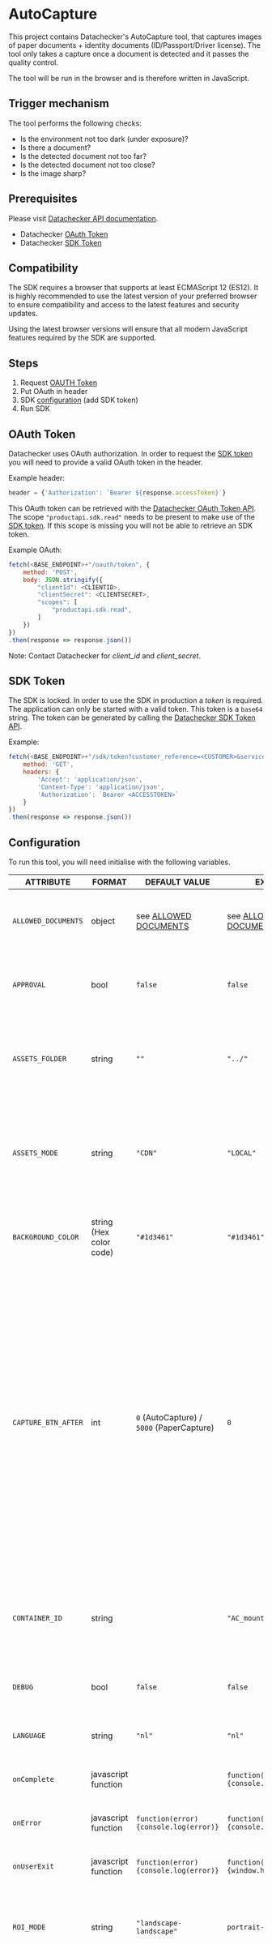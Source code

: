 # AutoCapture

This project contains Datachecker's AutoCapture tool, that captures images of paper documents + identity documents (ID/Passport/Driver license). The tool only takes a capture once a document is detected and it passes the quality control.

The tool will be run in the browser and is therefore written in JavaScript.

## Trigger mechanism

The tool performs the following checks:

- Is the environment not too dark (under exposure)?
- Is there a document?
- Is the detected document not too far?
- Is the detected document not too close?
- Is the image sharp?

## Prerequisites

Please visit [Datachecker API documentation](https://developer.datachecker.nl/).

- Datachecker [OAuth Token](#oauth-token)
- Datachecker [SDK Token](#sdk-token)

## Compatibility

The SDK requires a browser that supports at least ECMAScript 12 (ES12). It is highly recommended to use the latest version of your preferred browser to ensure compatibility and access to the latest features and security updates.

Using the latest browser versions will ensure that all modern JavaScript features required by the SDK are supported.

## Steps

1. Request [OAUTH Token](#oauth-token)
2. Put OAuth in header
3. SDK [configuration](#configuration) (add SDK token)
4. Run SDK

## OAuth Token

Datachecker uses OAuth authorization. In order to request the [SDK token](#sdk-token) you will need to provide a valid OAuth token in the header.

Example header:

```javascript
header = {'Authorization': `Bearer ${response.accessToken}`}
```

This OAuth token can be retrieved with the [Datachecker OAuth Token API](https://developer.datachecker.nl/?urls.primaryName=v2#/ProductApi/ProductApi_OAuthToken). The scope `"productapi.sdk.read"` needs to be present to make use of the [SDK token](#sdk-token). If this scope is missing you will not be able to retrieve an SDK token.

Example OAuth:

```javascript
fetch(<BASE_ENDPOINT>+"/oauth/token", {
    method: 'POST',
    body: JSON.stringify({
        "clientId": <CLIENTID>,
        "clientSecret": <CLIENTSECRET>,
        "scopes": [
            "productapi.sdk.read",
        ]
    })
})
.then(response => response.json())
```

Note: Contact Datachecker for *client_id* and *client_secret*.

## SDK Token

The SDK is locked. In order to use the SDK in production a *token* is required. The application can only be started with a valid token. This token is a `base64` string. The token can be generated by calling the [Datachecker SDK Token API](https://developer.datachecker.nl/?urls.primaryName=v2#/ProductApi/ProductApi_SdkToken).

Example:

```javascript
fetch(<BASE_ENDPOINT>+"/sdk/token?customer_reference=<CUSTOMER>&services=AUTO_CAPTURE", {
    method: 'GET',
    headers: {
        'Accept': 'application/json',
        'Content-Type': 'application/json',
        'Authorization': `Bearer <ACCESSTOKEN>`
    }
})
.then(response => response.json())
```

## Configuration

To run this tool, you will need initialise with the following variables.

| **ATTRIBUTE**       | **FORMAT**              | **DEFAULT VALUE**                                   | **EXAMPLE**                                         | **NOTES**                                                                                                                                                                                                                                                                                                                                                                                                      |
| ------------------- | ----------------------- | --------------------------------------------------- | --------------------------------------------------- | -------------------------------------------------------------------------------------------------------------------------------------------------------------------------------------------------------------------------------------------------------------------------------------------------------------------------------------------------------------------------------------------------------------- |
| `ALLOWED_DOCUMENTS` | object                  | see [ALLOWED DOCUMENTS](#allowed-documents)         | see [ALLOWED DOCUMENTS](#allowed-documents)         | **optional**<br> Enable or disable flipping of certain documents.                                                                                                                                                                                                                                                                                                                                              |
| `APPROVAL`          | bool                    | `false`                                             | `false`                                             | **optional**<br> Approval screen after capture as an extra quality check.                                                                                                                                                                                                                                                                                                                                      |
| `ASSETS_FOLDER`     | string                  | `""`                                                | `"../"`                                             | **optional**<br> Specifies location of **locally hosted** assets folder. (see [Asset Fetching Configuration](#asset-fetching-configuration))                                                                                                                                                                                                                                                                   |
| `ASSETS_MODE`       | string                  | `"CDN"`                                             | `"LOCAL"`                                           | **optional**<br> Specifies mode of asset fetching, either through CDN or locally hosted assets. (see [Asset Fetching Configuration](#asset-fetching-configuration))                                                                                                                                                                                                                                            |
| `BACKGROUND_COLOR`  | string (Hex color code) | `"#1d3461"`                                         | `"#1d3461"`                                         | **optional**<br> Specifies the background color using a hex color code.                                                                                                                                                                                                                                                                                                                                        |
| `CAPTURE_BTN_AFTER` | int                     | `0` (AutoCapture) / `5000` (PaperCapture)           | `0`                                                 | **optional**<br> Configures a delay for the capture button's appearance in milliseconds. Setting this parameter to `0` disables the button. **Use of the capture button is discouraged, as it bypasses the automatic quality control checks.** It is included only as a fallback mechanism. If you choose to enable it, it is recommended to show the button only after a delay, not immediately at the start. |
| `CONTAINER_ID`      | string                  |                                                     | `"AC_mount"`                                        | **required**<br> _div id_ to mount tool on. If the `div` does not exist it will be created and placed in `<body>`.                                                                                                                                                                                                                                                                                             |
| `DEBUG`             | bool                    | `false`                                             | `false`                                             | **optional**<br> When debug is `true` more detailed logs will be visible.                                                                                                                                                                                                                                                                                                                                      |
| `LANGUAGE`          | string                  | `"nl"`                                              | `"nl"`                                              | **required**<br> Notifications in specific language.                                                                                                                                                                                                                                                                                                                                                           |
| `onComplete`        | javascript function     |                                                     | `function(data) {console.log(data)}`                | **required**<br> Callback function on _complete_.                                                                                                                                                                                                                                                                                                                                                              |
| `onError`           | javascript function     | `function(error) {console.log(error)}`              | `function(error) {console.log(error)}`              | **required**<br> Callback function on _error_.                                                                                                                                                                                                                                                                                                                                                                 |
| `onUserExit`        | javascript function     | `function(error) {console.log(error)}`              | `function(error) {window.history.back()}`           | **required**<br> Callback function on _user exit_.                                                                                                                                                                                                                                                                                                                                                             |
| `ROI_MODE`          | string                  | `"landscape-landscape"`                             | `portrait-landscape`                                | **optional**<br> Frame orientation options: `"portrait-landscape"`, `"landscape-landscape"`                                                                                                                                                                                                                                                                                                                    |
| `SDK_MODE`          | string                  | `"autocapture"`                                     | `"papercapture"`                                    | **optional**<br> Specifies mode of the SDK, supported modes are: `"autocapture"`, `"papercapture"` (see [SDK Modes](#sdk-modes))                                                                                                                                                                                                                                                                               |
| `TOKEN`             | string                  |                                                     | see [SDK Token](#sdk-token)                         | **required**<br> Datachecker SDK token.                                                                                                                                                                                                                                                                                                                                                                        |

## SDK Modes

The SDK offers two operational modes:

- **AutoCapture**: Optimized for real-time capture of identity documents such as IDs, passports, and driver licenses. A capture is triggered only when a document is detected and passes all quality checks.
- **PaperCapture**: Tailored for capturing paper documents (e.g., work permits). Like AutoCapture, it ensures a capture occurs only after document detection and successful quality validation.

Refer to [Configuration](#configuration) for details on how to set the desired mode.

### PaperCapture Configuration

```javascript
let AC = new AutoCapture();
AC.init({
    CONTAINER_ID: ...,
    LANGUAGE: ...,
    TOKEN: ...,
    SDK_MODE: "papercapture",
    onComplete: ...,
    onError: ...,
    onUserExit: ...
});
```

## Asset fetching Configuration

AutoCapture requires fetching assets, which can be done either through a CDN or by hosting them locally. Configure this in the tool settings as follows:

### CDN Configuration

```javascript
// configuration
{
    ASSETS_MODE: "CDN",
    // other configurations
}
```

### Locally Hosting Configuration

To host assets locally, first copy them to your desired location:

```bash
cp -r dist/assets/ path/to/hosted/assets/
```

Then, configure the tool to use these local assets:

```javascript
// configuration
{
    ASSETS_MODE: "LOCAL",
    ASSETS_FOLDER: "path/to/hosted/assets/",
    // other configurations
}
```

For comphrehensive integration examples, please refer to our [Integration Examples](examples/README.md).

### Version Control

To ensure compatibility:

- **Separate Asset Versioning**: The assets directory contains a version file, separate from the main file's version.
- **Compatibility Check**: The main file will perform a version check and throw an error if the versions are incompatible.

## Handling callbacks

Within the application, you can take advantage of four callback functions to enhance the user experience and manage the flow of your process.

Note: When integrating the application into Native Apps using web views, it's essential to adapt and utilize these callback functions according to the conventions and requirements of the native platforms (e.g., iOS, Android). Native app development environments may have specific ways of handling JavaScript callbacks, and you should ensure seamless communication between the web view and the native code.

Example Web (JS):

```javascript
let AC = new AutoCapture();
AC.init({
    CONTAINER_ID: 'AC_mount',
    LANGUAGE: 'en',
    TOKEN: "<SDK_TOKEN>",
    onComplete: function(data) {
        console.log(data);
    },
    onError: function(error) {
        console.log(error)
    },
    onUserExit: function(error) {
        console.log(error);
        window.history.back();
    }
});
```

| **ATTRIBUTE** | **FORMAT**          | **DEFAULT VALUE**                      | **EXAMPLE**                               | **NOTES**                                                                                                                                                                                           |
| ------------- | ------------------- | -------------------------------------- | ----------------------------------------- | --------------------------------------------------------------------------------------------------------------------------------------------------------------------------------------------------- |
| `onComplete`  | javascript function |                                        | `function(data) {console.log(data)}`      | **required**<br> Callback that fires when all interactive tasks in the workflow have been completed.                                                                                                |
| `onError`     | javascript function | `function(error) {console.log(error)}` | `function(error) {console.log(error)}`    | **required**<br> Callback that fires when an _error_ occurs.                                                                                                                                        |
| `onUserExit`  | javascript function | `function(error) {console.log(error)}` | `function(error) {window.history.back()}` | **required**<br> Callback that fires when the user exits the flow without completing it.                                                                                                            |

### onComplete

This callback function will be called once all the tasks within the workflow succesfully have been completed. This callback function is **required**. The `data` parameter within the function represents the [output](#output) of the completed process. You can customize this function to handle and display the data as needed.

Example Web (JS):

Within the example below we are logging the output (`data`) to console.

```javascript
let AC = new AutoCapture();
AC.init({
    ...,
    onComplete: function(data) {
        console.log(data);
    }
});
```

### onError

This callback can be used to alert users when something goes wrong during the process. This callback function is **required**. The `error` parameter within the function contains information about the specific error encountered, allowing you to log or display error messages for debugging or user guidance. The errors that are thrown are either known or unknown. The known errors can be found within the [Languages](#languages) dictionary. On the other hand, the unknown errors will be thrown as is.  

Example Web (JS):

Within the example below we are logging the output (`error`) to console.

```javascript
let AC = new AutoCapture();
AC.init({
    ...,
    onError: function(error) {
        console.log(error)
    }
});
```

### onUserExit

This callback can be used to implement actions like returning users to the previous page or prompting them for confirmation before exiting to ensure they don't lose any unsaved data or work. This callback function is **required**. The `error` parameter within the function contains information about the specific error encountered, allowing you to log or display error messages for debugging or user guidance. The error that is thrown is `"exit"`.

Example Web (JS):

Within the example below we are logging the output (`error`) to console. Finally, we move back one page in the session history with `window.history.back()`.

```javascript
let AC = new AutoCapture();
AC.init({
    ...,
    onUserExit: function(error) {
        console.log(error);
        window.history.back()
    }
});
```

## Usage/Examples

The tool first needs to be initialised to load all the models.
Once its initialised, it will be started.

```javascript
let AC = new AutoCapture();
AC.init({
    CONTAINER_ID: ...,
    LANGUAGE: ...,
    TOKEN: ...,
    onComplete: ...,
    onError: ...,
    onUserExit: ...
});
```

To stop the camera and empty the container with its contents the `stop` function can be called. This function will automatically be called within `onComplete`, `onError` and `onUserExit` thus do not have to be called within your own custom versions of these functions.

```javascript
AC.stop();
```

If you wish to completely remove the container (identified by `CONTAINER_ID`), use the remove command:

```javascript
AC.remove();
```

Example below:

```javascript
let AC = new AutoCapture();
AC.init({
    CONTAINER_ID: 'AC_mount',
    LANGUAGE: 'nl',
    TOKEN: "<SDK_TOKEN>",
    onComplete: function(data) {
        console.log(data);
    },
    onError: function(error) {
        console.log(error)
    },
    onUserExit: function(error) {
        console.log(error);
        window.history.back()
    }
});
```

## Importing SDK

Import the SDK with one of the three methods: Script tag, ES6 or CommonJS.

### Script Tag

Easily add AutoCapture to your HTML files using the Script Tag method.

```html
<!-- Add AutoCapture directly in your HTML -->
<script src="dist/autocapture.obf.js"></script>
```

### NPM

For projects using NPM and a module bundler like Webpack or Rollup, you can import AutoCapture as an ES6 module or with CommonJS require syntax.

```js
// Import AutoCapture in your JavaScript file

// ES6 style import
import AutoCapture from '@datachecker/autocapture';

// CommonJS style require
let AutoCapture = require('@datachecker/autocapture')
```

## Demo

```html
<!DOCTYPE html>
<html>
<head>
<title>AutoCapture</title>
</head>

<body>
    <div id="AC_mount"></div>
</body>

<script src="autocapture.obf.js" type="text/javascript"></script>

<script>
    let AC = new AutoCapture();
    AC.init({
        CONTAINER_ID: 'AC_mount',
        LANGUAGE: 'nl',
        TOKEN: "<SDK_TOKEN>",
        onComplete: function (data) {
            console.log(data)
        },
        onError: function(error) {
            console.log(error)
        },
        onUserExit: function(error) {
            console.log(error);
            window.history.back()
        }
    });
</script>

</html>
```

For comphrehensive integration examples, please refer to our [Integration Examples](examples/README.md).

## Languages

There are two ways in which notifications can be loaded: from file, from object (json).

### File

The languages can be found in `assets/language/`. The current support languages are `en` and `nl`. More languages could be created.

The notifications can be loaded in `configuration` like the following:

```javascript
let AC = new AutoCapture();
AC.init({
    LANGUAGE: 'en',
    ...
```

To create support for a new language, a js file needs to be created with specific keys.
The keys can be derived from the current language js files (`assets/language/en.js`).

Example:

```javascript
var LANGUAGE = {
    approval_prompt: "Is the image right?",
    capture_error: "We were unable to capture an image. Camera access is required.",
    camera_selection: "Please select the back camera",
    confirm: "Accept",
    continue: "Continue",
    corners: "Not all corners detected",
    exp_bright: "Environment is too bright",
    exp_dark: "Environment is too dark",
    flip: "Flip the document",
    flip_backside: "Flip the document to the backside",
    flip_frontside: "Flip the document to the frontside",
    focus: "Hold still...",
    glare: "Glare detected",
    occlusion: "Document is occluded",
    size: "Move closer",
    start_prompt: "Tap to start",
    std_msg_0: "Place your document",
    retry: "Try again",
    rotate_phone: "Please rotate your phone upright",
    tutorial: "Follow the instructions"
}
```

### Object (json)

Notifications can also be loaded as a json object like the following:

```javascript
let AC = new AutoCapture();
AC.init({
    LANGUAGE: JSON.stringify(
        {
            approval_prompt: "Is the image right?",
            capture_error: "We were unable to capture an image. Camera access is required.",
            camera_selection: "Please select the back camera",
            confirm: "Accept",
            continue: "Continue",
            corners: "Not all corners detected",
            exp_bright: "Environment is too bright",
            exp_dark: "Environment is too dark",
            flip: "Flip the document",
            flip_backside: "Flip the document to the backside",
            flip_frontside: "Flip the document to the frontside",
            focus: "Hold still...",
            glare: "Glare detected",
            occlusion: "Document is occluded",
            size: "Move closer",
            start_prompt: "Tap to start",
            std_msg_0: "Place your document",
            retry: "Try again",
            rotate_phone: "Please rotate your phone upright",
            tutorial: "Follow the instructions"
        }
    ),
    ...
```

## Models

The tool uses a collection of neural networks. Make sure that you host the full directory so the models can be accessed. The models path can be configured. (see [Configuration](#configuration))
The models are located under `models/`.

## Allowed documents

The `ALLOWED_DOCUMENTS` setting lets you specify which documents should permit flipping and which should not. This allows you to control how the application handles different types of documents, ensuring that the capture process meets your requirements.

Example:

```javascript
let AC = new AutoCapture();
AC.init({
    CONTAINER_ID: 'AC_mount',
    ALLOWED_DOCUMENTS: {
        ID: ['FRONT', 'BACK'],               // Two entries, so flipping is needed
        PASSPORT: ['FRONT', 'BACK'],         // Two entries, so flipping is needed
        DUTCH_PASSPORT: undefined,            // Dutch passport will be copied from PASSPORT settings if undefined
        RESIDENCE_PERMIT: ['FRONT', 'BACK'], // Two entries, so flipping is needed
        DRIVING_LICENSE: ['FRONT', 'BACK'],  // Two entries, so flipping is needed
    },
    TOKEN: "<SDK_TOKEN>",
    onComplete: function (data) {
        console.log(data)
    },
    onError: function(error) {
        console.log(error)
    },
    onUserExit: function (error) {
        console.log(error)
        window.history.back()
    }
})
```

## Output

The SDK will output in the following structure:

```json
{
    "image": ["...base64_img"],
    "meta": [
        {
            "angle": "...",
            "coordinates": [
                ["...", "..."],
                ["...", "..."],
                ["...", "..."],
                ["...", "..."]
            ],
            "force_capture": "..."
        }
    ],
    "token": "sdk_token"
}
```

Example:

```json
{
    "image": ["iVBORw0KGgoAAAANSUhEUgAAAysAAAS..."],
    "meta": [
        {
            "angle": 0,
            "coordinates": [
                [0, 0],
                [0, 100],
                [150, 100],
                [150, 0]
            ],
            "force_capture": false
        }
    ],
    "token": "sdk_token"
}
```
